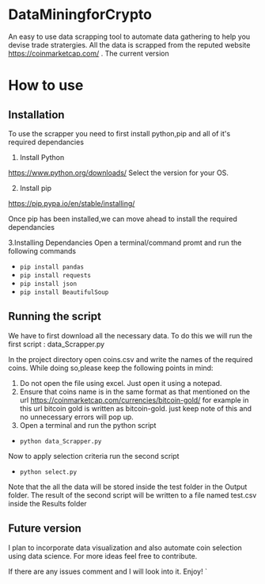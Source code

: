 # DataMiningforCrypto

An easy to use data scrapping tool to automate data gathering to help you devise trade stratergies.
All the data is scrapped from the reputed website https://coinmarketcap.com/ . The current version 

# How to use

## Installation
To use the scrapper you need to first install python,pip and all of it's required dependancies
1. Install Python

https://www.python.org/downloads/
Select the version for your OS. 

2. Install pip

https://pip.pypa.io/en/stable/installing/

Once pip has been installed,we can move ahead to install the required dependancies

3.Installing Dependancies
Open a terminal/command promt and run the following commands
  * `pip install pandas`
  * `pip install requests`
  * `pip install json`
  * `pip install BeautifulSoup`
 
 ## Running the script
 
 We have to first download all the necessary data. To do this we will run the first script : data_Scrapper.py
 
 In the project directory open coins.csv and write the names of the required coins. While doing so,please keep the following points in mind:
 1. Do not open the file using excel. Just open it using a notepad.
 2. Ensure that coins name is in the same format as that mentioned on the url
  https://coinmarketcap.com/currencies/bitcoin-gold/
 for example in this url bitcoin gold is written as bitcoin-gold.
 just keep note of this and no unnecessary errors will pop up.
 3. Open a terminal and run the python script
  * `python data_Scrapper.py`
  
 Now to apply selection criteria run the second script
 * `python select.py`
 
 Note that the all the data will be stored inside the test folder in the Output folder.
 The result of the second script will be written to a file named test.csv inside the Results folder
  
 ## Future version
 
 I plan to incorporate data visualization and also automate coin selection using data science. 
 For more ideas feel free to contribute.
 
 If there are any issues comment and I will look into it.
 Enjoy!
`
